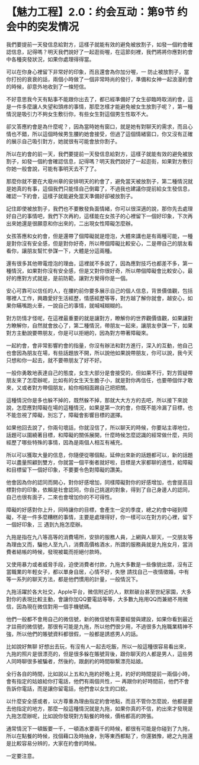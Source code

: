 # 【魅力工程】2.0：约会互动：第9节 约会中的突发情况

我們要提前一天發信息給對方，這樣子就能有效的避免被放割子，如發一個約會確認信息，記得嗎？明天我們說好了一起逛街喔，在這節刻裡，我們將將你應對約會中各種突發狀況，如果你處理得得當。

可以在你身心裡留下非常好的印象，而且還會為你加分喔，一 防止被放割子，當你打扮的衰衰的話，兩個小時做了一個非常時尚的發行，準備和女神一起浪漫約會的時候，卻意外地收到了一條短信。

不好意思我今天有點事不能跟你出去了，都已經準備好了女生卻臨時取消約會，這是一件多麼讓人失望和頭疼的事情，那麼怎樣才能避免被女生放割子呢？，第一種情況是吸引力不夠女生敷衍你，有些女生對這個男生性取不大。

卻又答應約會是為什麼呢？，因為當時她有窗口，就是她有對聊天的需求，而且心情也不錯，所以這個時候男生腰約她會接受，但過了這個情緒窗口，你又沒有正確的展示自己吸引對方，她就很有可能會放你割子。

所以在約會的前一天，我們要提前一天發信息給對方，這樣子就能有效的避免被放割子，如發一個約會確認信息，記得嗎？明天我們說好了一起逛街，如果對方敷衍你她一般會說，可能有事明天去不了了。

那麼你就不要在大廢州章的安排明天的約會了，避免當天被放割子，第二種情況就是她真的有事，這個我們只能怪自己倒霉了，不過我也建議你提前給女生發信息，確認一下約會，這樣子就能避免當天準備好卻被放割子。

記住即使被放割子，我們也不要散發負面情緒，你可以很深適的說，那你先去處理好自己的事情吧，我們下次再約，這樣能在女孩子的心裡留下一個好印象，下次再出來她還是很願意和你出來的，二出現女性障礙怎麼辦。

女孩答應和女約會，但是還帶了個障礙就是燈泡，大體來講也是有兩種可能，一種是對你沒有安全感，但是對你好奇，所以帶個障礙比較安心，二是帶自己的朋友看看你，讓朋友幫忙參謀一下，大體是分這兩種。

還有很多其他帶電燈泡的理由，這裡就不多說了，因為應對技巧也都差不多，第一種情況，如果對你沒有安全感，但是又對你很好奇，所以帶個障礙會比較安心，最好的應對方式就是，是前防範，讓對方覺得你是一個。

安心可靠可以信任的人，在腰約前你要多展示自己的個人信息，背景價值觀，包括哪裡人工作，興趣愛好生活經歷，情感經歷等等，對方越了解你就會，越安心，如果你瞞嘴跑火車，一說自己的事情，就喊喊糊糊的。

對方防情才怪呢，在這裡最重要的就是讓對方，瞭解你的世界觀價值觀，如果讓對方瞭解你，自然就會放心了，第二種情況，帶朋友一起來，讓朋友參謀一下，如果對方主動說要帶朋友，你是可以拒絕的，因為對方帶著障礙來。

一起約會，會非常影響約會的指量，你沒有辦法和對方進行，深入的互動，他自己也會因為朋友在場，有些話題放不開，所以說他如果說帶朋友，你可以說，我今天只想和你一起去，就不要帶朋友了好不好。

一般你勇敢地表達自己的態度，女生大部分是會接受的，但如果不行，對方質疑帶朋友來了怎麼辦呢，比如有的女生天生膽子小，就是對你再信任，也要帶個伴才敢來，又或者對方帶個朋友，給你相相面踢自己把把關。

這種情況你是多也躲不掉的，既然躲不掉，那就大大方方的去吧，所以接下來說說，怎麼應對障礙在場的這種情況，如果是第一次約會，你既不能冷漏了目標，也不能忽視了障礙，別忘了，障礙會影響目標的選擇。

如果他回去說了，你兩句壞話，你就沒信了，所以聊天的時候，你要站主導地位，話題可以圍繞著目標，和障礙的關係展開，什麼時候怎麼認識的經常做什麼，共同經歷了哪些特殊的事情，因為是兩個人相互有補充。

所以可以獲取大量的信息，你隨便從哪個點，延伸出來新的話題都可以，新的話題可以盡量照顧到雙方，你就當一個平衡者就好啦，目標是大家都聊的進性，給障礙和目標留下一個好印象，不要要令色對障礙的讚美。

他會因為你的認同而開心，對你好感增加，同樣障礙對你的好感增加，也會提高目標對你的印象，依賴是社會認同，你自己挑選的對象，得到了自己身邊人的認同，自己也很有面子，二來也會增加你的不可得性。

障礙的好感對你上升，同時讓你的目標，會產生一定的季度，總之約會中碰到障礙，不是一件多麼糟糕的事情，主要是處理得好，你一樣可以在對方的心裡，留下一個好印象，三 遇到九拖怎麼辦。

九拖是指在九八等高等的消費場所，安排的服務人員，上網與人聊天，一交朋友等為理由又而，騙他人至九八，消費高價格酒水，所謂的服務員就是九拖女月，當消費者結帳的時候，發現被載而拒絕付款時。

又使用暴力或者威脅手段，迫使消費者付款，九拖大多數是一些像貌出眾，沒有正當職業的年輕女子，都以單身自居，心情不好，失戀 請找自己一夜情徵婚，中有等一系列的聊天方法，都是他們慣用的計量，一般情況下。

九拖活躍於各大社交，Apple平台，微信附近的人，默默碳台甚至世紀家園，大多對你的表現比較主動，會讓你加QQ要電話等等，大多數九拖用QQ而兼絕不用微信，因為現在微信對用一個手機號碼。

他們一般都不會用自己的微信號，新的微信號有需要經營與建設，如果你看到最近才註冊的微信號，那很有可能是九拖，所以他們很少用，不過很多九拖職業精神不強，所以他們的賬號資料都很假，一般都是誘惑男人的話。

比如說好無聊 好想出去玩，有沒有人一起去吃飯，所以一般這種很容易看出來，九拖的照片是很漂亮的，但是很多躲在賬號背後，跟你聊天的人都是男人，這些男人同時聊很多被騙者，然後約，跟劇約的時間聯繫漂亮姑娘。

全行各自的時間，比如說以上五和九拖約好晚上見，約好的時間提前一兩個小時，會有指定的姑娘給你打電話，他們有兩個共性，一 再跟你約好時間前，他們不會告訴你電話，而是讓你留電話，他們會以女生的口紋。

以什麼安全感或者，以方尊重為理由指定約會地點，而且不管你怎麼說，他都是要去他指定的地方，那麼一般這種情況就是九拖，如果你真的不信，約出來才發現是九拖怎麼辦呢，比如說你發現對方點餐的時候，價格都高的誇張。

通常情況下一頓飯要一千，一頓酒水要兩千的時候，都很有可能是你碰到了九拖，所以在點餐的時候，找個藉口及時抽身，別等東西都點了，你還猶豫，總之九拖還是比較容易分辨的，大家在約會的時候。

一定要注意。
